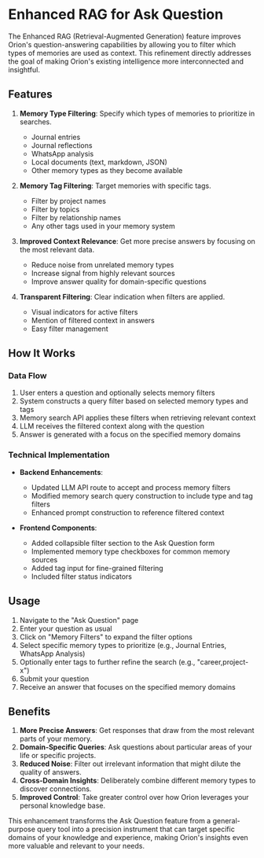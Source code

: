 # Enhanced RAG for Ask Question

The Enhanced RAG (Retrieval-Augmented Generation) feature improves Orion's question-answering capabilities by allowing you to filter which types of memories are used as context. This refinement directly addresses the goal of making Orion's existing intelligence more interconnected and insightful.

## Features

1. **Memory Type Filtering**: Specify which types of memories to prioritize in searches.
   - Journal entries
   - Journal reflections
   - WhatsApp analysis
   - Local documents (text, markdown, JSON)
   - Other memory types as they become available

2. **Memory Tag Filtering**: Target memories with specific tags.
   - Filter by project names
   - Filter by topics
   - Filter by relationship names
   - Any other tags used in your memory system

3. **Improved Context Relevance**: Get more precise answers by focusing on the most relevant data.
   - Reduce noise from unrelated memory types
   - Increase signal from highly relevant sources
   - Improve answer quality for domain-specific questions

4. **Transparent Filtering**: Clear indication when filters are applied.
   - Visual indicators for active filters
   - Mention of filtered context in answers
   - Easy filter management

## How It Works

### Data Flow

1. User enters a question and optionally selects memory filters
2. System constructs a query filter based on selected memory types and tags
3. Memory search API applies these filters when retrieving relevant context
4. LLM receives the filtered context along with the question
5. Answer is generated with a focus on the specified memory domains

### Technical Implementation

- **Backend Enhancements**:
  - Updated LLM API route to accept and process memory filters
  - Modified memory search query construction to include type and tag filters
  - Enhanced prompt construction to reference filtered context

- **Frontend Components**:
  - Added collapsible filter section to the Ask Question form
  - Implemented memory type checkboxes for common memory sources
  - Added tag input for fine-grained filtering
  - Included filter status indicators

## Usage

1. Navigate to the "Ask Question" page
2. Enter your question as usual
3. Click on "Memory Filters" to expand the filter options
4. Select specific memory types to prioritize (e.g., Journal Entries, WhatsApp Analysis)
5. Optionally enter tags to further refine the search (e.g., "career,project-x")
6. Submit your question
7. Receive an answer that focuses on the specified memory domains

## Benefits

1. **More Precise Answers**: Get responses that draw from the most relevant parts of your memory.
2. **Domain-Specific Queries**: Ask questions about particular areas of your life or specific projects.
3. **Reduced Noise**: Filter out irrelevant information that might dilute the quality of answers.
4. **Cross-Domain Insights**: Deliberately combine different memory types to discover connections.
5. **Improved Control**: Take greater control over how Orion leverages your personal knowledge base.

This enhancement transforms the Ask Question feature from a general-purpose query tool into a precision instrument that can target specific domains of your knowledge and experience, making Orion's insights even more valuable and relevant to your needs.